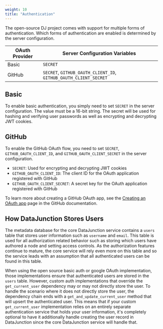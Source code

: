 ```yaml
---
weight: 10
title: "Authentication"
---
```


The open-source DJ project comes with support for multiple forms of authentication. Which forms of authentication are
enabled is determined by the server configuration.

|OAuth Provider|Server Configuration Variables|
|---|---|
|Basic|`SECRET`|
|GitHub|`SECRET`, `GITHUB_OAUTH_CLIENT_ID`, `GITHUB_OAUTH_CLIENT_SECRET`|

## Basic

To enable basic authentication, you simply need to set `SECRET` in the server configuration. The value
must be a 16-bit string. The secret will be used for hashing and verifying user passwords as well as encrypting
and decrypting JWT cookies.

## GitHub

To enable the GitHub OAuth flow, you need to set `SECRET`, `GITHUB_OAUTH_CLIENT_ID`, and `GITHUB_OAUTH_CLIENT_SECRET`
in the server configuration.

- `SECRET`: Used for encrypting and decrypting JWT cookies
- `GITHUB_OAUTH_CLIENT_ID`: The client ID for the OAuth application registered with GitHub
- `GITHUB_OAUTH_CLIENT_SECRET`: A secret key for the OAuth application registered with GitHub

To learn more about creating a GitHub OAuth app, see the
[Creating an OAuth app](https://docs.github.com/en/apps/oauth-apps/building-oauth-apps/creating-an-oauth-app)
page in the GitHub documentation.

## How DataJunction Stores Users

The metadata database for the core DataJunction service contains a `users` table that stores user information such as
`username` and `email`. This table is used for all authorization related behavior such as storing which users have
authored a node and setting access controls. As the authorization features continue to mature, the core service will
rely even more on this table and so the service leads with an assumption that all authenticated users can be found in
this table.

When using the open source basic auth or google OAuth implementation, those implementations ensure that authenticated
users are stored in the `users` table. However, custom auth implementations that override the `get_current_user`
dependency may or may not directly store the user. To handle the scenario where it does not directly store the user,
the dependency chain ends with a `get_and_update_current_user` method that will upsert the authenticated user. This
means that if your custom `get_current_user` implementation relies on an entirely separate authentication service that
holds your user information, it's completely optional to have it additionally handle creating the user record in
DataJunction since the core DataJunction service will handle that.
